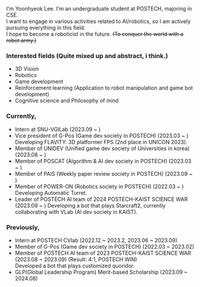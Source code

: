 
I'm Yoonhyeok Lee. I'm an undergraduate student at POSTECH, majoring in CSE.  
I want to engage in various activities related to AI/robotics, so I am actively pursuing everything in this field.  
I hope to become a roboticist in the future. ~~(To conquer the world with a robot army.)~~  

### Interested fields (Quite mixed up and abstract, i think.)
- 3D Vision
- Robotics
- Game development
- Reinforcement learning (Application to robot manipulation and game bot development)
- Cognitive science and Philosophy of mind

### Currently,
- Intern at SNU-VGILab (2023.09 ~ )
- Vice president of G-Pos (Game dev society in POSTECH) (2023.03 ~ )    
  Developing FLAVITY: 3D platformer FPS (2nd place in UNICON 2023).
- Member of UNIDEV (Unified game dev society of Universities in korea) (2023.08 ~ )
- Member of POSCAT (Algorithm & AI dev society in POSTECH) (2023.03 ~ )
- Member of PAIS (Weekly paper review society in POSTECH) (2023.09 ~ )
- Member of POWER-ON (Robotics society in POSTECH) (2022.03 ~ )   
  Developing Automatic Turret.
- Leader of POSTECH AI team of 2024 POSTECH-KAIST SCIENCE WAR (2023.09 ~ )
  Developing a bot that plays Starcraft2, currently collaborating with VLab (AI dev society in KAIST).
  
### Previously,
- Intern at POSTECH CVlab (2022.12 ~ 2023.2, 2023.06 ~ 2023.09)
- Member of G-Pos (Game dev society in POSTECH) (2022.03 ~ 2023.02)
- Member of POSTECH AI team of 2023 POSTECH-KAIST SCIENCE WAR (2023.08 ~ 2023.09) (Result: 4:1, POSTECH WIN)  
  Developed a bot that plays customized quoridor. 
- GLP(Global Leadership Program) Merit-based Scholarship (2023.09 ~ 2024.08)
<!--
**a-nodi/a-nodi** is a ✨ _special_ ✨ repository because its `README.md` (this file) appears on your GitHub profile.

Here are some ideas to get you started:

- 🔭 I’m currently working on ...
- 🌱 I’m currently learning ...
- 👯 I’m looking to collaborate on ...
- 🤔 I’m looking for help with ...
- 💬 Ask me about ...
- 📫 How to reach me: ...
- 😄 Pronouns: ...
- ⚡ Fun fact: ...
-->
